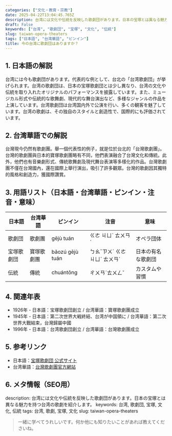 ```yaml
---
categories: ["文化・教育・宗教"]
date: 2025-04-22T13:04:45.765Z
description: 台湾には文化や伝統を反映した歌劇団があります。日本の宝塚とは異なる魅力を持つ台湾の歌劇を紹介します。
draft: False
keywords: ["台湾", "歌劇団", "宝塚", "文化", "伝統"]
slug: taiwan-opera-theaters
tags: ["日本語", "台湾華語", "ピンイン"]
title: 今の台湾に歌劇団はありますか？
---
```




## 1. 日本語の解説
台湾には今も歌劇団があります。代表的な例として、台北の「台湾歌劇団」が挙げられます。台湾の歌劇団は、日本の宝塚歌劇団とは少し異なり、台湾の文化や伝統を取り入れたオリジナルのパフォーマンスを披露しています。また、ミュージカル形式や伝統的な歌舞劇、現代的な舞台演出など、多様なジャンルの作品を上演しています。台湾歌劇団は台湾国内外で公演を行い、多くの観客を魅了しています。台湾の歌劇は、その独自のスタイルと創造性で、国際的にも評価されています。

## 2. 台湾華語での解説
台灣現今仍然有歌劇團。舉一個代表性的例子，就是位於台北的「台灣歌劇團」。台灣的歌劇團與日本的寶塚歌劇團略有不同，他們表演融合了台灣文化和傳統。此外，他們也有音樂劇形式、傳統歌舞劇及現代舞台表演等多樣化的作品。台灣歌劇團不僅在台灣國內，還在國際上舉行演出，吸引了許多觀眾。台灣的歌劇因其獨特的風格和創造力，獲國際讚賞。

## 3. 用語リスト（日本語・台湾華語・ピンイン・注音・意味）

| 日本語  | 台湾華語      | ピンイン       | 注音      | 意味               |
|---------|--------------|---------------|-----------|--------------------|
| 歌劇団  | 歌劇團       | gējù tuán     | ㄍㄜ ㄐㄩˋ ㄊㄨㄢˊ | オペラ団体         |
| 宝塚歌劇団 | 寶塚歌劇團   | bǎozú gējù tuán | ㄅㄠˇㄗㄨˊ ㄍㄜ ㄐㄩˋ ㄊㄨㄢˊ | 日本の有名な歌劇団 |
| 伝統     | 傳統         | chuántǒng    | ㄔㄨㄢˊㄊㄨㄥˇ    | カスタムや習慣     |

## 4. 関連年表

- 1926年 - 日本語：宝塚歌劇団創立 / 台湾華語：寶塚歌劇團成立
- 1945年 - 日本語：第二次世界大戦終結、台湾が中国領に / 台湾華語：第二次世界大戰結束，台灣歸屬中國
- 1996年 - 日本語：台湾歌劇団創立 / 台湾華語：台灣歌劇團成立

## 5. 参考リンク  
- 日本語：[宝塚歌劇団 公式サイト](https://kageki.hankyu.co.jp/)
- 台湾華語：[台灣歌劇團官方網站](http://www.opentix.life/Event/Brand/NTOP)

## 6. メタ情報（SEO用）
description: 台湾には文化や伝統を反映した歌劇団があります。日本の宝塚とは異なる魅力を持つ台湾の歌劇を紹介します。
keywords: 台湾, 歌劇団, 宝塚, 文化, 伝統
tags: 台湾, 歌劇, 宝塚, 文化
slug: taiwan-opera-theaters

>一緒に学べてうれしいです。何か他にも知りたいことがあれば教えてくださいね。